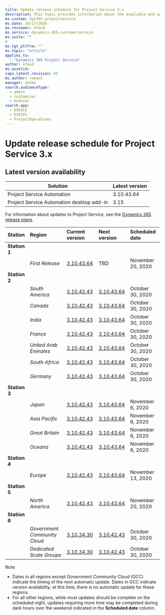 ```yaml
---
title: Update release schedule for Project Service 3.x
description: This topic provides information about the available and upcoming releases of Dynamics 365 Project Service Automation.
ms.custom: dyn365-projectservice
ms.date: 10/17/2020
ms.reviewer: kfend
ms.service: dynamics-365-customerservice
ms.suite: ""
#
ms.tgt_pltfrm: ""
ms.topic: "article"
applies_to: 
  - "Dynamics 365 Project Service"
author: kfend
ms.assetid: 
caps.latest.revision: 42
ms.author: rumant
manager: annbe
search.audienceType: 
  - admin
  - customizer
  - enduser
search.app: 
  - D365CE
  - D365PS
  - ProjectOperations
---
```


# Update release schedule for Project Service 3.x

## Latest version availability

| Solution  | Latest version |
|-------|----|
| Project Service Automation    | 3.10.43.64 |
| Project Service Automation desktop add-in                | 3.15          |

For information about updates to Project Service, see the [Dynamics 365 release plans](https://docs.microsoft.com/dynamics365/release-plans/). 

| Station  | Region | Current version | Next version |  Scheduled date
| :---   | :---   | :---   | :---   |:---   |         
|<strong>Station 1</strong> | |  |  | |
| | <i>First Release</i> | [3.10.43.64](whats-new-ur-25.md) | TBD | November 20, 2020
|<strong>Station 2</strong> | |  |  | |
| | <i>South America</i> | [3.10.42.43](whats-new-ur-24.md) | [3.10.43.64](whats-new-ur-25.md) | October 30, 2020
| | <i>Canada</i> | [3.10.42.43](whats-new-ur-24.md) | [3.10.43.64](whats-new-ur-25.md) | October 30, 2020 
| | <i>India</i> | [3.10.42.43](whats-new-ur-24.md) | [3.10.43.64](whats-new-ur-25.md) | October 30, 2020
| | <i>France</i> | [3.10.42.43](whats-new-ur-24.md) | [3.10.43.64](whats-new-ur-25.md) | October 30, 2020
| | <i>United Arab Emirates</i> | [3.10.42.43](whats-new-ur-24.md) | [3.10.43.64](whats-new-ur-25.md) | October 30, 2020
| | <i>South Africa</i> | [3.10.42.43](whats-new-ur-24.md) | [3.10.43.64](whats-new-ur-25.md) | October 30, 2020
| | <i>Germany</i> | [3.10.42.43](whats-new-ur-24.md) | [3.10.43.64](whats-new-ur-25.md) | October 30, 2020
|<strong>Station 3</strong> | |  |  | |
| | <i>Japan</i> |[3.10.42.43](whats-new-ur-24.md) | [3.10.43.64](whats-new-ur-25.md) | November 6, 2020
| | <i>Asia Pacific</i> |[3.10.42.43](whats-new-ur-24.md) | [3.10.43.64](whats-new-ur-25.md) | November 6, 2020
| | <i>Great Britain</i> |[3.10.42.43](whats-new-ur-24.md) | [3.10.43.64](whats-new-ur-25.md) | November 6, 2020
| | <i>Oceana</i> |[3.10.42.43](whats-new-ur-24.md) | [3.10.43.64](whats-new-ur-25.md) | November 6, 2020
|<strong>Station 4</strong> | |  |  | |
| | <i>Europe</i> |[3.10.42.43](whats-new-ur-24.md) | [3.10.43.64](whats-new-ur-25.md) | November 13, 2020
|<strong>Station 5</strong> | |  |  | |
| | <i>North America</i> |[3.10.42.43](whats-new-ur-24.md) | [3.10.43.64](whats-new-ur-25.md) | November 20, 2020
|<strong>Station 6</strong> | |  |  | |
| | <i>Government Community Cloud</i> |[3.10.34.30](whats-new-ur-23.md) | [3.10.42.43](whats-new-ur-24.md) | October 30, 2020
| | <i>Dedicated Scale Groups</i> |[3.10.34.30](whats-new-ur-23.md) | [3.10.42.43](whats-new-ur-24.md) | October 30, 2020

>[!Note]
> - Dates in all regions except Government Community Cloud (GCC) indicate the timing of the next automatic update. Dates in GCC indicate version availability; at this time, there is no automatic update for these regions.
> - For all other regions, while most updates should be complete on the scheduled night, updates requiring more time may be completed during dark hours over the weekend indicated in the **Scheduled date** column.

